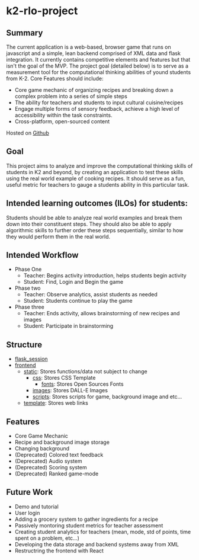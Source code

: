 # k2-rlo-project
## Summary
The current application is a web-based, browser game that runs on javascript and a simple, lean backend comprised of XML data and flask integration. It currently contains competitive elements and features but that isn't the goal of the MVP. The project goal (detailed below) is to serve as a measurement tool for the computational thinking abilities of yound students from K-2.
Core Features should include:
 - Core game mechanic of organizing recipes and breaking down a complex problem into a series of simple steps
 - The ability for teachers and students to input cultural cuisine/recipes
 - Engage multiple forms of sensory feedback, achieve a high level of accessibility within the task constraints.
 - Cross-platform, open-sourced content
 
Hosted on [Github](http://k2rlo.pythonanywhere.com/)
## Goal
This project aims to analyze and improve the computational thinking skills of students in K2 and beyond, by creating an application to test these skills using the real world example of cooking recipes. It should serve as a fun, useful metric for teachers to gauge a students ability in this particular task.
## Intended learning outcomes (ILOs) for students:
Students should be able to analyze real world examples and break them down into their constituent steps. They should also be able to apply algorithmic skills to further order these steps sequentially, similar to how they would perform them in the real world.
## Intended Workflow
 * Phase One
     * Teacher: Begins activity introduction, helps students begin activity
     * Student: Find, Login and Begin the game
 * Phase two
     * Teacher: Observe analytics, assist students as needed
     * Student: Students continue to play the game
 * Phase three
     * Teacher: Ends activity, allows brainstorming of new recipes and images
     * Student: Participate in brainstorming
## Structure
 * [flask_session](https://github.com/amanmalali/k2-rlo-project/tree/main/flask_session)
 * [frontend](https://github.com/amanmalali/k2-rlo-project/tree/main/frontend)
     * [static](https://github.com/amanmalali/k2-rlo-project/tree/main/frontend/static): Stores functions/data not subject to change
         * [css](https://github.com/amanmalali/k2-rlo-project/tree/main/frontend/static/css): Stores CSS Template
             * [fonts](https://github.com/amanmalali/k2-rlo-project/tree/main/frontend/static/css/fonts): Stores Open Sources Fonts
         * [images](https://github.com/amanmalali/k2-rlo-project/tree/main/frontend/static/images): Stores DALL-E Images
         * [scripts](https://github.com/amanmalali/k2-rlo-project/tree/main/frontend/static/scripts): Stores scripts for game, background image and etc... 
     * [template](https://github.com/amanmalali/k2-rlo-project/tree/main/frontend/template): Stores web links
## Features
 * Core Game Mechanic
 * Recipe and background image storage
 * Changing background
 * (Deprecated) Colored text feedback
 * (Deprecated) Audio system
 * (Deprecated) Scoring system
 * (Deprecated) Ranked game-mode
## Future Work
 * Demo and tutorial
 * User login
 * Adding a grocery system to gather ingredients for a recipe
 * Passively montoring student metrics for teacher assessment
 * Creating student analytics for teachers (mean, mode, std of points, time spent on a problem, etc...)
 * Developing the data storage and backend systems away from XML
 * Restructring the frontend with React
